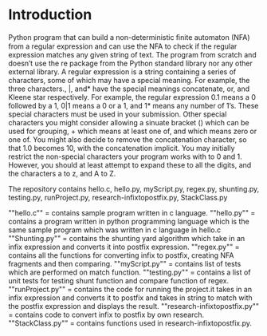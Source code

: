 # Introduction
Python program that can build a non-deterministic ﬁnite automaton (NFA) from a regular expression and can use the NFA to check if the regular expression matches any given string of text. The program from scratch and doesn’t use the re package from the Python standard library nor any other external library. A regular expression is a string containing a series of characters, some of which may have a special meaning. For example, the three characters., |, and* have the special meanings concatenate, or, and Kleene star respectively. For example, the regular expression 0.1 means a 0 followed by a 1, 0|1 means a 0 or a 1, and 1* means any number of 1’s. These special characters must be used in your submission. Other special characters you might consider allowing a sinuate bracket () which can be used for grouping, + which means at least one of, and which means zero or one of. You might also decide to remove the concatenation character, so that 1.0 becomes 10, with the concatenation implicit. You may initially restrict the non-special characters your program works with to 0 and 1. However, you should at least attempt to expand these to all the digits, and the characters a to z, and A to Z.

The repository contains hello.c, hello.py, myScript.py, regex.py, shunting.py, testing.py, runProject.py, research-infixtopostfix.py, StackClass.py

""hello.c"" = contains sample program written in c language.
""hello.py"" = contains a program written in python programming language which is the same sample program which was written in c language in hello.c
""Shunting.py"" = contains the shunting yard algorithm which take in an infix expression and converts it into postfix expression.
""regex.py"" = contains all the functions for converting infix to postfix, creating NFA fragments and then comparing.
""myScript.py"" = contains list of tests which are performed on match function.
""testing.py"" = contains a list of unit tests for testing shunt function and compare function of regex.
""runProject.py"" = contains the code for running the project.it takes in an infix expression and converts it to postfix and takes in string to match with the postfix expression and displays the result.
""research-infixtopostfix.py"" = contains code to convert infix to postfix by own research.
""StackClass.py"" = contains functions used in research-infixtopostfix.py.

